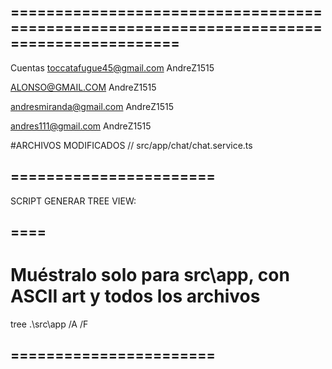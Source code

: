 ## =========================================================================================
Cuentas
toccatafugue45@gmail.com
AndreZ1515

ALONSO@GMAIL.COM
AndreZ1515

andresmiranda@gmail.com
AndreZ1515

andres111@gmail.com
AndreZ1515


#ARCHIVOS MODIFICADOS
// src/app/chat/chat.service.ts




## =======================
SCRIPT GENERAR TREE VIEW:
## ====
# Muéstralo solo para src\app, con ASCII art y todos los archivos
tree .\src\app /A /F
## =======================
